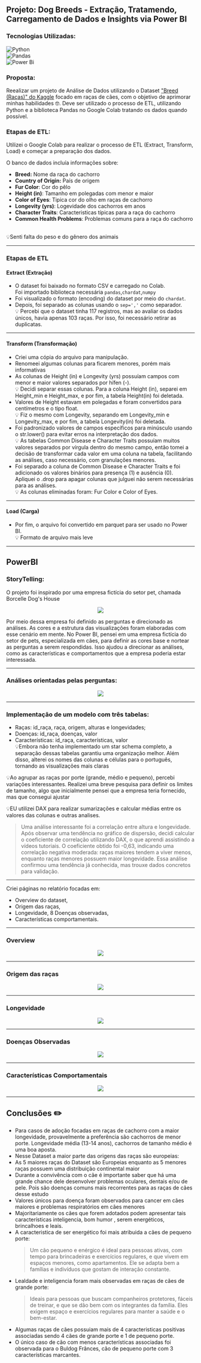 ## Projeto: Dog Breeds - Extração, Tratamendo, Carregamento de Dados e Insights via Power BI

### Tecnologias Utilizadas:
![Python](https://img.shields.io/badge/python-3670A0?style=for-the-badge&logo=python&logoColor=ffdd54) <br>
![Pandas](https://img.shields.io/badge/pandas-%23150458.svg?style=for-the-badge&logo=pandas&logoColor=white) <br>
![Power Bi](https://img.shields.io/badge/power_bi-F2C811?style=for-the-badge&logo=powerbi&logoColor=black) <br>

### Proposta:
Reealizar um projeto de Análise de Dados utilizando o Dataset ["Breed (Raças)" do Kaggle]( https://www.kaggle.com/datasets/marshuu/dog-breeds ) focado em raças de cães, com o objetivo de aprimorar minhas habilidades 🤓. 
Deve ser utilizado o processo de ETL, utilizando Python e a biblioteca Pandas no Google Colab tratando os dados quando possível. 

### Etapas de ETL: <br>
Utilizei o Google Colab para realizar o processo de ETL (Extract, Transform, Load) e começar a preparação dos dados. <br>

O banco de dados incluía informações sobre:

* **Breed:**	Nome da raça do cachorro <br>
* **Country of Origin:** País de origem <br>
* **Fur Color**: Cor do pêlo <br>
* **Height (in)**:	Tamanho em polegadas com menor e maior <br>
* **Color of Eyes**: Tipica cor do olho em raças de cachorro <br>
* **Longevity (yrs)**:	Logevidade dos cachorros em anos <br>
* **Character Traits**:	Caracteristicas típicas para a raça do cachorro <br>
* **Common Health Problems**:	Problemas comuns para a raça do cachorro <br>
<br>
💡Senti falta do peso e do gênero dos animais 

---
### Etapas de ETL <br>
#### Extract (Extração)

* O dataset foi baixado no formato CSV e carregado no Colab.<br>
Foi importado biblioteca necessária `pandas`,`chardat`,`numpy`
* Foi visualizado o formato (encoding) do dataset por meio do `chardat`. <br>
* Depois, foi separado as colunas usando o `sep=','` como separador. <br>
💡 Percebi que o dataset tinha 117 registros, mas ao avaliar os dados únicos, havia apenas 103 raças. Por isso, foi necessário retirar as duplicatas.

---
#### Transform (Transformação)
* Criei uma cópia do arquivo para manipulação. <br>
* Renomeei algumas colunas para ficarem menores, porém mais informativas <br>
* As colunas de Height (in) e Longevity (yrs) possuíam campos com menor e maior valores separados por hífen (-). <br>
💡 Decidi separar essas colunas. Para a coluna Height (in), separei em Height_min e Height_max, e por fim, a tabela Height(in) foi deletada. <br>
* Valores de Height estavam em polegadas e foram convertidos para centímetros e o tipo float. <br>
💡 Fiz o mesmo com Longevity, separando em Longevity_min e Longevity_max, e por fim, a tabela Longevity(in) foi deletada.<br>
* Foi padronizado valores de campos específicos para minúsculo usando o str.lower() para evitar erros na interpretação dos dados.<br>
💡 As tabelas Common Disease e Character Traits possuíam muitos valores separados por vírgula dentro do mesmo campo, então tomei a decisão de transformar cada valor em uma coluna na tabela, facilitando as análises, caso necessário, com granulações menores.<br>
* Foi separado a coluna de Common Disease e Character Traits e foi adicionado os valores binários para presença (1) e ausência (0).<br>
Apliquei o .drop para apagar colunas que julguei não serem necessárias para as análises.<br>
💡 As colunas eliminadas foram: Fur Color e Color of Eyes.<br>
----
#### Load (Carga)
* Por fim, o arquivo foi convertido em parquet para ser usado no Power BI. <br>
💡 Formato de arquivo mais leve
----
## PowerBI
### StoryTelling:
O projeto foi inspirado por uma empresa fictícia do setor pet, chamada Borcelle Dog's House 

<div align=center>
  <img src='https://github.com/user-attachments/assets/57eea564-f135-4f77-bca1-b9598fb0350c' weight= 400 />
</div>

Por meio dessa empresa foi definido as perguntas e direcionado as análises. As cores e a estrutura das visualizações foram elaboradas com esse cenário em mente.
No Power BI, pensei em uma empresa fictícia do setor de pets, especializada em cães, para definir as cores base e nortear as perguntas a serem respondidas. Isso ajudou a direcionar as análises, como as características e comportamentos que a empresa poderia estar interessada.

----
### Análises orientadas pelas perguntas:
<div align=center>
  <img src='https://github.com/user-attachments/assets/7e7ca9cb-5620-467e-acb7-80d758c5ba52' weight= 400 />
</div>

---

### Implementação de um modelo com três tabelas:
* Raças: id_raça, raça, origem, alturas e longevidades; <br>
* Doenças: id_raça, doenças, valor <br>
* Características: id_raça, características, valor <br>
💡Embora não tenha implementado um star schema completo, a separação dessas tabelas garantiu uma organização melhor. Além disso, alterei os nomes das colunas e células para o português, tornando as visualizações mais claras <br>

💡Ao agrupar as raças por porte (grande, médio e pequeno), percebi variações interessantes. Realizei uma breve pesquisa para definir os limites de tamanho, algo que inicialmente pensei que a empresa teria fornecido, mas que consegui ajustar <br>

💡EU utilizei DAX para realizar sumarizações e calcular médias entre os valores das colunas e outras analises.
> Uma análise interessante foi a correlação entre altura e longevidade. Após observar uma tendência no gráfico de dispersão, decidi calcular o coeficiente de correlação utilizando DAX, o que aprendi assistindo a vídeos tutoriais. O coeficiente obtido foi -0,63, indicando uma correlação negativa moderada: raças maiores tendem a viver menos, enquanto raças menores possuem maior longevidade. Essa análise confirmou uma tendência já conhecida, mas trouxe dados concretos para validação. <br>

---

Criei páginas no relatório focadas em:

* Overview do dataset,
* Origem das raças,
* Longevidade,
8 Doenças observadas,
* Características comportamentais.
-----

### Overview 
<div align=center>
  <img src='https://github.com/user-attachments/assets/db3ef418-f687-408b-836d-6050805d61eb' weight= 400 />
</div>

---

### Origem das raças
<div align=center>
  <img src='https://github.com/user-attachments/assets/ebdfa59c-37ff-4c45-ab6f-bdbe5854aa03' weight= 400 />
</div>

---

### Longevidade 
<div align=center>
  <img src='https://github.com/user-attachments/assets/42474b29-4936-44ab-a9b9-ad065c1b22d8' weight= 400 />
</div>


---

### Doenças Observadas
<div align=center>
  <img src='https://github.com/user-attachments/assets/c2bede28-98cd-44a8-878e-8f917fbe82a1' weight= 400 />
</div>

---


### Características Comportamentais
<div align=center>
  <img src='https://github.com/user-attachments/assets/d2383e37-23f7-4716-a9d2-f1126e1cd45c' weight= 400 />
</div>

----


## Conclusões ✏️
* Para casos de adoção focadas em raças de cachorro com a maior longevidade, provavelmente a preferência são cachorros de menor porte. Longevidade média (13-14 anos), cachorros de tamanho médio é uma boa aposta.
* Nesse Dataset a maior parte das origens das raças são europeias:
* As 5 maiores raças do Dataset são Europeias enquanto as 5 menores raças possuem uma distribuição continental maior
* Durante a convivência com o cãe é importante saber que há uma grande chance dele desenvolver problemas oculares, dentais e/ou de pele. Pois são doenças comuns mais recorrentes para as raças de cães desse estudo
* Valores únicos para doença foram observados para cancer em cães maiores e problemas respiratórios em cães menores
* Majoritariamente os cães que forem adotados podem apresentar tais características inteligencia, bom humor , serem energéticos, brincalhoes e leais.
* A caracteristica de ser energético foi mais atribuida a cães de pequeno porte:
   > Um cão pequeno e enérgico é ideal para pessoas ativas, com tempo para brincadeiras e exercícios regulares, e que vivem em espaços menores, como apartamentos. Ele se adapta bem a famílias e indivíduos que gostam de interação constante.
* Lealdade e inteligencia foram mais observadas em raças de cães de grande porte:
  > Ideais para pessoas que buscam companheiros protetores, fáceis de treinar, e que se dão bem com os integrantes da família. Eles exigem espaço e exercícios regulares para manter a saúde e o bem-estar. 
* Algumas raças de cães possuiam mais de 4 caracteristicas positivas associadas sendo 4 cães de grande porte e 1 de pequeno porte.
* O único caso de cão com menos características associadas foi observada para o Buldog Frânces, cão de pequeno porte com 3 características marcantes.




